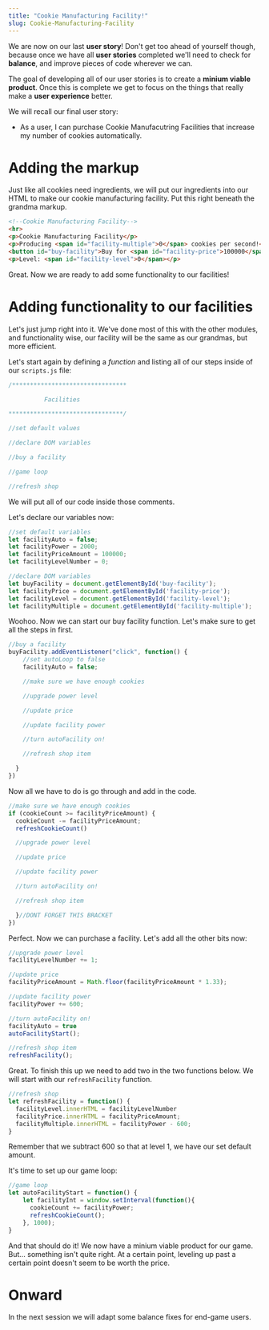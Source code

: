 ```yaml
---
title: "Cookie Manufacturing Facility!"
slug: Cookie-Manufacturing-Facility
---
```


We are now on our last **user story**! Don't get too ahead of yourself though, because once we have all **user stories** completed we'll need to check for **balance**, and improve pieces of code wherever we can.

The goal of developing all of our user stories is to create a **minium viable product**. Once this is complete we get to focus on the things that really make a **user experience** better.

We will recall our final user story:

- As a user, I can purchase Cookie Manufacutring Facilities that increase my number of cookies automatically.

# Adding the markup
Just like all cookies need ingredients, we will put our ingredients into our HTML to make our cookie manufacturing facility. Put this right beneath the grandma markup.

```HTML
<!--Cookie Manufacturing Facility-->
<hr>
<p>Cookie Manufacturing Facility</p>
<p>Producing <span id="facility-multiple">0</span> cookies per second!</p>
<button id="buy-facility">Buy for <span id="facility-price">100000</span></button>
<p>Level: <span id="facility-level">0</span></p>
```

Great. Now we are ready to add some functionality to our facilities!

# Adding functionality to our facilities
Let's just jump right into it. We've done most of this with the other modules, and functionality wise, our facility will be the same as our grandmas, but more efficient.

Let's start again by defining a *function* and listing all of our steps inside of our ```scripts.js``` file:

```js
/********************************

          Facilities

********************************/

//set default values

//declare DOM variables

//buy a facility

//game loop

//refresh shop


```
We will put all of our code inside those comments.

Let's declare our variables now:

```js
//set default variables
let facilityAuto = false;
let facilityPower = 2000;
let facilityPriceAmount = 100000;
let facilityLevelNumber = 0;

//declare DOM variables
let buyFacility = document.getElementById('buy-facility');
let facilityPrice = document.getElementById('facility-price');
let facilityLevel = document.getElementById('facility-level');
let facilityMultiple = document.getElementById('facility-multiple');

```

Woohoo. Now we can start our buy facility function. Let's make sure to get all the steps in first.

```js
//buy a facility
buyFacility.addEventListener("click", function() {
    //set autoLoop to false
    facilityAuto = false;

    //make sure we have enough cookies

    //upgrade power level

    //update price

    //update facility power

    //turn autoFacility on!

    //refresh shop item

  }
})

```
Now all we have to do is go through and add in the code.

```js
//make sure we have enough cookies
if (cookieCount >= facilityPriceAmount) {
  cookieCount -= facilityPriceAmount;
  refreshCookieCount()

  //upgrade power level

  //update price

  //update facility power

  //turn autoFacility on!

  //refresh shop item

  }//DONT FORGET THIS BRACKET
})

```

Perfect. Now we can purchase a facility. Let's add all the other bits now:

```js
//upgrade power level
facilityLevelNumber += 1;

//update price
facilityPriceAmount = Math.floor(facilityPriceAmount * 1.33);

//update facility power
facilityPower += 600;

//turn autoFacility on!
facilityAuto = true
autoFacilityStart();

//refresh shop item
refreshFacility();

```
Great. To finish this up we need to add two in the two functions below. We will start with our ```refreshFacility``` function.

```js
//refresh shop
let refreshFacility = function() {
  facilityLevel.innerHTML = facilityLevelNumber
  facilityPrice.innerHTML = facilityPriceAmount;
  facilityMultiple.innerHTML = facilityPower - 600;
}
```
Remember that we subtract 600 so that at level 1, we have our set default amount.

It's time to set up our game loop:

```js
//game loop
let autoFacilityStart = function() {
    let facilityInt = window.setInterval(function(){
      cookieCount += facilityPower;
      refreshCookieCount();
    }, 1000);
}
```

And that should do it! We now have a minium viable product for our game. But... something isn't quite right. At a certain point, leveling up past a certain point doesn't seem to be worth the price.

# Onward
In the next session we will adapt some balance fixes for end-game users.
